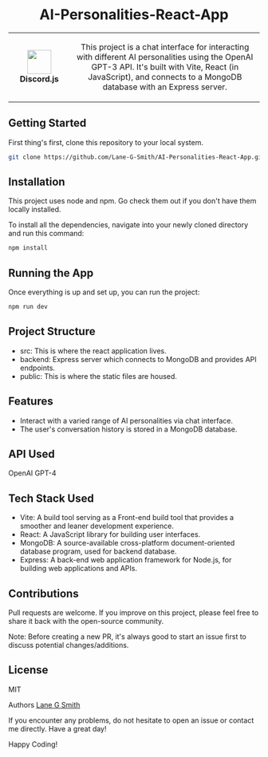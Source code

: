 # 
<h1 align="center">AI-Personalities-React-App</h1>
<table align="center">
  <tr>
    <td align="center" height="108" width="108">
        <img     src=""
        width="48"
        height="48"
        />
        <br /><strong>Discord.js</strong>
    </td>
    <td align="center" height="108">
      <p align="center">This project is a chat interface for interacting with different AI personalities using the OpenAI GPT-3 API. It's built with Vite, React (in JavaScript), and connects to a MongoDB database with an Express server.
      </p>
     </td>
   </tr>
 </table>
 
## Getting Started
First thing's first, clone this repository to your local system.

```sh
git clone https://github.com/Lane-G-Smith/AI-Personalities-React-App.git
```

## Installation
This project uses node and npm. Go check them out if you don't have them locally installed.

To install all the dependencies, navigate into your newly cloned directory and run this command:
```sh
npm install
```
## Running the App
Once everything is up and set up, you can run the project:
```sh
npm run dev
```

## Project Structure
- src: This is where the react application lives.
- backend: Express server which connects to MongoDB and provides API endpoints.
- public: This is where the static files are housed.

## Features
- Interact with a varied range of AI personalities via chat interface.
- The user's conversation history is stored in a MongoDB database.

## API Used
OpenAI GPT-4

## Tech Stack Used
- Vite: A build tool serving as a Front-end build tool that provides a smoother and leaner development experience.
- React: A JavaScript library for building user interfaces.
- MongoDB: A source-available cross-platform document-oriented database program, used for backend database.
- Express: A back-end web application framework for Node.js, for building web applications and APIs.

## Contributions
Pull requests are welcome. If you improve on this project, please feel free to share it back with the open-source community.

Note: Before creating a new PR, it's always good to start an issue first to discuss potential changes/additions.

## License
MIT

Authors
[Lane G Smith](https://github.com/Lane-G-Smith)

If you encounter any problems, do not hesitate to open an issue or contact me directly. Have a great day!

Happy Coding!
